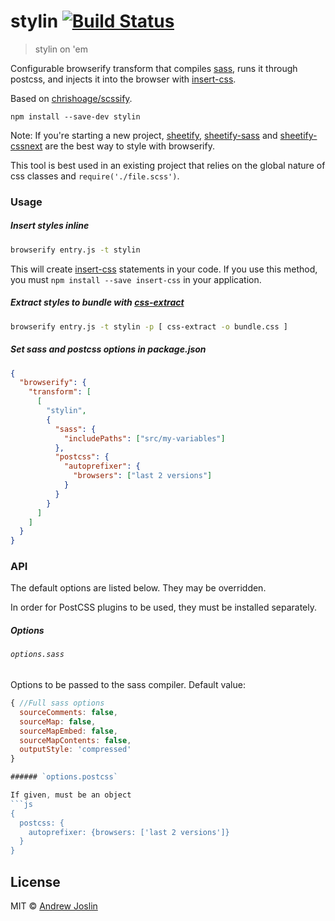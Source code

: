 # stylin [![Build Status](https://travis-ci.org/ajoslin/stylin.svg?branch=master)](https://travis-ci.org/ajoslin/stylin)

> stylin on 'em

Configurable browserify transform that compiles [sass](http://sass-lang.com), runs it through postcss, and injects it into the browser with [insert-css](https://github.com/substack/insert-css).

Based on [chrishoage/scssify](https://github.com/chrishoage/scssify).

```
npm install --save-dev stylin
```

Note: If you're starting a new project, [sheetify](https://github.com/stackcss/sheetify), [sheetify-sass](https://github.com/stackcss/sheetify-sass) and [sheetify-cssnext](https://github.com/stackcss/sheetify-cssnext) are the best way to style with browserify.

This tool is best used in an existing project that relies on the global nature of css classes and `require('./file.scss')`.

### Usage

##### Insert styles inline

```sh
browserify entry.js -t stylin
```

This will create [insert-css](https://github.com/substack/insert-css) statements in your code. If you use this method, you must `npm install --save insert-css` in your application.

##### Extract styles to bundle with [css-extract](https://github.com/stackcss/css-extract)

```sh
browserify entry.js -t stylin -p [ css-extract -o bundle.css ]
```

##### Set sass and postcss options in package.json

```json
{
  "browserify": {
    "transform": [
      [
        "stylin",
        {
          "sass": {
            "includePaths": ["src/my-variables"]
          },
          "postcss": {
            "autoprefixer": {
              "browsers": ["last 2 versions"]
            }
          }
        }
      ]
    ]
  }
}
```

### API

The default options are listed below. They may be overridden.

In order for PostCSS plugins to be used, they must be installed separately.

##### Options

###### `options.sass`

Options to be passed to the sass compiler. Default value:

```js
{ //Full sass options
  sourceComments: false,
  sourceMap: false,
  sourceMapEmbed: false,
  sourceMapContents: false,
  outputStyle: 'compressed'
}

###### `options.postcss`

If given, must be an object
```js
{
  postcss: {
    autoprefixer: {browsers: ['last 2 versions']}
  }
}
```

## License

MIT © [Andrew Joslin](http://ajoslin.com)
